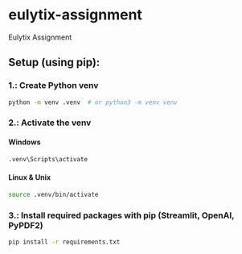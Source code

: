 # eulytix-assignment
 Eulytix Assignment

## Setup (using pip):

### 1.: Create Python venv

```bash
python -m venv .venv  # or python3 -m venv venv
```

### 2.: Activate the venv

#### Windows
```bash
.venv\Scripts\activate
```
#### Linux & Unix

```bash
source .venv/bin/activate
```

### 3.: Install required packages with pip (Streamlit, OpenAI, PyPDF2)
```bash
pip install -r requirements.txt
```